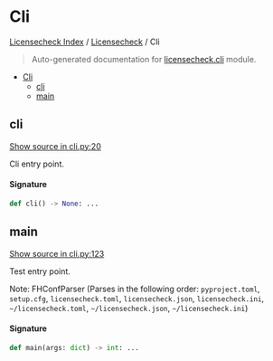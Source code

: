 # Cli

[Licensecheck Index](../README.md#licensecheck-index) / [Licensecheck](./index.md#licensecheck) / Cli

> Auto-generated documentation for [licensecheck.cli](../../../licensecheck/cli.py) module.

- [Cli](#cli)
  - [cli](#cli)
  - [main](#main)

## cli

[Show source in cli.py:20](../../../licensecheck/cli.py#L20)

Cli entry point.

#### Signature

```python
def cli() -> None: ...
```



## main

[Show source in cli.py:123](../../../licensecheck/cli.py#L123)

Test entry point.

Note: FHConfParser (Parses in the following order: `pyproject.toml`,
`setup.cfg`, `licensecheck.toml`, `licensecheck.json`,
`licensecheck.ini`, `~/licensecheck.toml`, `~/licensecheck.json`, `~/licensecheck.ini`)

#### Signature

```python
def main(args: dict) -> int: ...
```